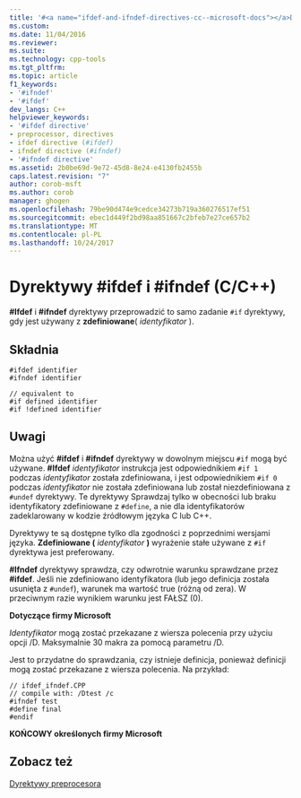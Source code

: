 ```yaml
---
title: '#<a name="ifdef-and-ifndef-directives-cc--microsoft-docs"></a>Dyrektywy ifdef i #ifndef (C/C++) | Dokumentacja firmy Microsoft'
ms.custom: 
ms.date: 11/04/2016
ms.reviewer: 
ms.suite: 
ms.technology: cpp-tools
ms.tgt_pltfrm: 
ms.topic: article
f1_keywords:
- '#ifndef'
- '#ifdef'
dev_langs: C++
helpviewer_keywords:
- '#ifdef directive'
- preprocessor, directives
- ifdef directive (#ifdef)
- ifndef directive (#ifndef)
- '#ifndef directive'
ms.assetid: 2b0be69d-9e72-45d8-8e24-e4130fb2455b
caps.latest.revision: "7"
author: corob-msft
ms.author: corob
manager: ghogen
ms.openlocfilehash: 79be90d474e9cedce34273b719a360276517ef51
ms.sourcegitcommit: ebec1d449f2bd98aa851667c2bfeb7e27ce657b2
ms.translationtype: MT
ms.contentlocale: pl-PL
ms.lasthandoff: 10/24/2017
---
```

# <a name="ifdef-and-ifndef-directives-cc"></a>Dyrektywy #ifdef i #ifndef (C/C++)
**#Ifdef** i **#ifndef** dyrektywy przeprowadzić to samo zadanie `#if` dyrektywy, gdy jest używany z **zdefiniowane**( *identyfikator* ).  
  
## <a name="syntax"></a>Składnia  
  
```  
#ifdef identifier  
#ifndef identifier  
  
// equivalent to  
#if defined identifier  
#if !defined identifier  
```  
  
## <a name="remarks"></a>Uwagi  
 Można użyć **#ifdef** i **#ifndef** dyrektywy w dowolnym miejscu `#if` mogą być używane. **#Ifdef** *identyfikator* instrukcja jest odpowiednikiem `#if 1` podczas *identyfikator* została zdefiniowana, i jest odpowiednikiem `#if 0` podczas *identyfikator* nie została zdefiniowana lub został niezdefiniowana z `#undef` dyrektywy. Te dyrektywy Sprawdzaj tylko w obecności lub braku identyfikatory zdefiniowane z `#define`, a nie dla identyfikatorów zadeklarowany w kodzie źródłowym języka C lub C++.  
  
 Dyrektywy te są dostępne tylko dla zgodności z poprzednimi wersjami języka. **Zdefiniowane (** *identyfikator* **)** wyrażenie stałe używane z `#if` dyrektywa jest preferowany.  
  
 **#Ifndef** dyrektywy sprawdza, czy odwrotnie warunku sprawdzane przez **#ifdef**. Jeśli nie zdefiniowano identyfikatora (lub jego definicja została usunięta z `#undef`), warunek ma wartość true (różną od zera). W przeciwnym razie wynikiem warunku jest FAŁSZ (0).  
  
 **Dotyczące firmy Microsoft**  
  
 *Identyfikator* mogą zostać przekazane z wiersza polecenia przy użyciu opcji /D. Maksymalnie 30 makra za pomocą parametru /D.  
  
 Jest to przydatne do sprawdzania, czy istnieje definicja, ponieważ definicji mogą zostać przekazane z wiersza polecenia. Na przykład:  
  
```  
// ifdef_ifndef.CPP  
// compile with: /Dtest /c  
#ifndef test  
#define final  
#endif  
```  
  
 **KOŃCOWY określonych firmy Microsoft**  
  
## <a name="see-also"></a>Zobacz też  
 [Dyrektywy preprocesora](../preprocessor/preprocessor-directives.md)